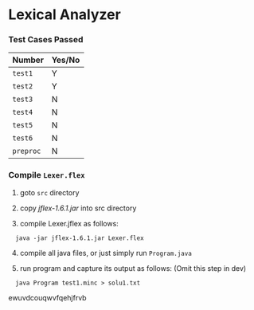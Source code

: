 # Lexical Analyzer
### Test Cases Passed

| Number               | Yes/No |
|----------------------|--------|
| <code>test1</code>   | Y      |
| <code>test2</code>   | Y      |
| <code>test3</code>   | N      |
| <code>test4</code>   | N      |
| <code>test5</code>   | N      |
| <code>test6</code>   | N      |
| <code>preproc</code> | N      |

### Compile <code>Lexer.flex</code>
1. goto <code>src</code> directory

2. copy <i>jflex-1.6.1.jar</i> into src directory

3. compile Lexer.jflex as follows:
```shell
  java -jar jflex-1.6.1.jar Lexer.flex
```
4. compile all java files, or just simply run <code>Program.java</code>

5. run program and capture its output as follows: (Omit this step in dev)
```shell
  java Program test1.minc > solu1.txt
```


ewuvdcouqwvfqehjfrvb
